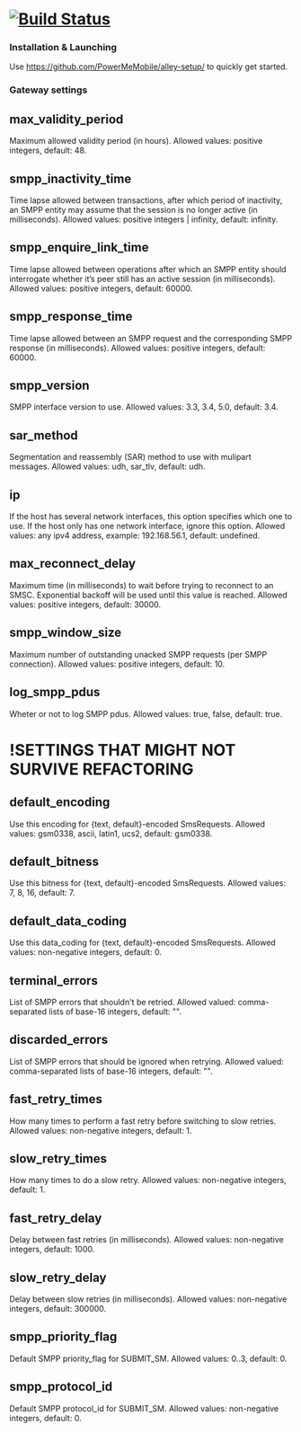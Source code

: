 [![Build Status](https://travis-ci.org/PowerMeMobile/just_mini.png?branch=master)](https://travis-ci.org/PowerMeMobile/funnel_mini)
=======
### Installation & Launching

Use https://github.com/PowerMeMobile/alley-setup/ to quickly get started.

### Gateway settings

## max_validity_period
Maximum allowed validity period (in hours).
Allowed values: positive integers, default: 48.

## smpp_inactivity_time
Time lapse allowed between transactions, after which period
of inactivity, an SMPP entity may assume that the session
is no longer active (in milliseconds).
Allowed values: positive integers | infinity, default: infinity.

## smpp_enquire_link_time
Time lapse allowed between operations after which an SMPP entity
should interrogate whether it’s peer still has an active
session (in milliseconds).
Allowed values: positive integers, default: 60000.

## smpp_response_time
Time lapse allowed between an SMPP request and the corresponding
SMPP response (in milliseconds).
Allowed values: positive integers, default: 60000.

## smpp_version
SMPP interface version to use.
Allowed values: 3.3, 3.4, 5.0, default: 3.4.

## sar_method
Segmentation and reassembly (SAR) method to use with mulipart messages.
Allowed values: udh, sar_tlv, default: udh.

## ip
If the host has several network interfaces, this option specifies which one to use.
If the host only has one network interface, ignore this option.
Allowed values: any ipv4 address, example: 192.168.56.1, default: undefined.

## max_reconnect_delay
Maximum time (in milliseconds) to wait before trying to reconnect to an SMSC.
Exponential backoff will be used until this value is reached.
Allowed values: positive integers, default: 30000.

## smpp_window_size
Maximum number of outstanding unacked SMPP requests (per SMPP connection).
Allowed values: positive integers, default: 10.

## log_smpp_pdus
Wheter or not to log SMPP pdus.
Allowed values: true, false, default: true.

# !SETTINGS THAT MIGHT NOT SURVIVE REFACTORING

## default_encoding
Use this encoding for {text, default}-encoded SmsRequests.
Allowed values: gsm0338, ascii, latin1, ucs2, default: gsm0338.

## default_bitness
Use this bitness for {text, default}-encoded SmsRequests.
Allowed values: 7, 8, 16, default: 7.

## default_data_coding
Use this data_coding for {text, default}-encoded SmsRequests.
Allowed values: non-negative integers, default: 0.

## terminal_errors
List of SMPP errors that shouldn't be retried.
Allowed valued: comma-separated lists of base-16 integers, default: "".

## discarded_errors
List of SMPP errors that should be ignored when retrying.
Allowed valued: comma-separated lists of base-16 integers, default: "".

## fast_retry_times
How many times to perform a fast retry before switching to slow retries.
Allowed values: non-negative integers, default: 1.

## slow_retry_times
How many times to do a slow retry.
Allowed values: non-negative integers, default: 1.

## fast_retry_delay
Delay between fast retries (in milliseconds).
Allowed values: non-negative integers, default: 1000.

## slow_retry_delay
Delay between slow retries (in milliseconds).
Allowed values: non-negative integers, default: 300000.

## smpp_priority_flag
Default SMPP priority_flag for SUBMIT_SM.
Allowed values: 0..3, default: 0.

## smpp_protocol_id
Default SMPP protocol_id for SUBMIT_SM.
Allowed values: non-negative integers, default: 0.
